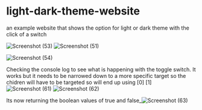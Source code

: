 # light-dark-theme-website
an example website that shows the  option for light or dark theme with the click of a switch

![Screenshot (53)](https://user-images.githubusercontent.com/99539947/172842433-08f6f9aa-8580-4952-919d-64040a408e9b.png)
![Screenshot (51)](https://user-images.githubusercontent.com/99539947/172842437-13453d49-3588-4e0b-bf26-3bab7ae3ef7f.png)

![Screenshot (54)](https://user-images.githubusercontent.com/99539947/172846417-22dee831-4c01-49a1-a1ab-4d9671598d96.png)

Checking the console log to see what is happening with the toggle switch. It works but it needs to be narrowed down to a more specific target so the chidren will have to be targeted so will end up using [0] [1]
![Screenshot (61)](https://user-images.githubusercontent.com/99539947/173269949-a148e72c-d9f0-43ad-91f1-a1ac9fba682c.png)
![Screenshot (62)](https://user-images.githubusercontent.com/99539947/173269952-60939b8f-94e4-45c9-862b-6dbb7b8d5ab3.png)

Its now returning the boolean values of true and false_![Screenshot (63)](https://user-images.githubusercontent.com/99539947/173270649-1a2a186d-83ab-4f5b-b1f8-e85b43d247ce.png)
